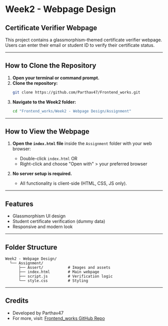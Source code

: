 # Week2 - Webpage Design

## Certificate Verifier Webpage

This project contains a glassmorphism-themed certificate verifier webpage. Users can enter their email or student ID to verify their certificate status.

---

## How to Clone the Repository

1. **Open your terminal or command prompt.**
2. **Clone the repository:**
   ```sh
   git clone https://github.com/Parthav47/Frontend_works.git
   ```
3. **Navigate to the Week2 folder:**
   ```sh
   cd "Frontend_works/Week2 - Webpage Design/Assignment"
   ```

---

## How to View the Webpage

1. **Open the `index.html` file** inside the `Assignment` folder with your web browser:
   - Double-click `index.html` OR
   - Right-click and choose "Open with" > your preferred browser

2. **No server setup is required.**
   - All functionality is client-side (HTML, CSS, JS only).

---

## Features
- Glassmorphism UI design
- Student certificate verification (dummy data)
- Responsive and modern look

---

## Folder Structure
```
Week2 - Webpage Design/
  └── Assignment/
      ├── Assert/           # Images and assets
      ├── index.html        # Main webpage
      ├── script.js         # Verification logic
      └── style.css         # Styling
```

---

## Credits
- Developed by Parthav47
- For more, visit: [Frontend_works GitHub Repo](https://github.com/Parthav47/Frontend_works) 